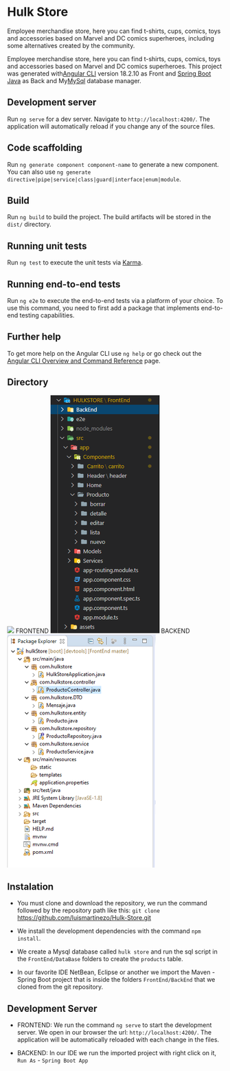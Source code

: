 # Hulk Store

Employee merchandise store, here you can find t-shirts, cups, comics, toys and accessories based on Marvel and DC comics superheroes, including some alternatives created by the community.

Employee merchandise store, here you can find t-shirts, cups, comics, toys and accessories based on Marvel and DC comics superheroes. This project was generated with[Angular CLI](https://github.com/angular/angular-cli) version 18.2.10 as Front and [Spring Boot Java](https://spring.io/projects/spring-boot) as Back and My[MySql](https://www.mysql.com/) database manager.


## Development server

Run `ng serve` for a dev server. Navigate to `http://localhost:4200/`. The application will automatically reload if you change any of the source files.

## Code scaffolding

Run `ng generate component component-name` to generate a new component. You can also use `ng generate directive|pipe|service|class|guard|interface|enum|module`.

## Build

Run `ng build` to build the project. The build artifacts will be stored in the `dist/` directory.

## Running unit tests

Run `ng test` to execute the unit tests via [Karma](https://karma-runner.github.io).

## Running end-to-end tests

Run `ng e2e` to execute the end-to-end tests via a platform of your choice. To use this command, you need to first add a package that implements end-to-end testing capabilities.

## Further help

To get more help on the Angular CLI use `ng help` or go check out the [Angular CLI Overview and Command Reference](https://angular.dev/tools/cli) page.

## Directory

![](/assets/img/scaffolding.png?raw=true)
FRONTEND
![scaffolding](https://github.com/luismartinezo/Hulk-Store/blob/master/public/assets/img/scaffolding.png?raw=true)
BACKEND
![scaffolding](https://github.com/luismartinezo/Hulk-Store/blob/master/public/assets/img/scaffolding-back.png?raw=true)

## Instalation

- You must clone and download the repository, we run the command followed by the repository path like this: `git clone` https://github.com/luismartinezo/Hulk-Store.git

- We install the development dependencies with the command `npm install`.

- We create a Mysql database called `hulk store` and run the sql script in the `FrontEnd/DataBase` folders to create the `products` table.

- In our favorite IDE NetBean, Eclipse or another we import the Maven - Spring Boot project that is inside the folders `FrontEnd/BackEnd` that we cloned from the git repository.

## Development Server

- FRONTEND: We run the command `ng serve` to start the development server. We open in our browser the url: `http://localhost:4200/`. The application will be automatically reloaded with each change in the files.

- BACKEND: In our IDE we run the imported project with right click on it, `Run As` - `Spring Boot App`



